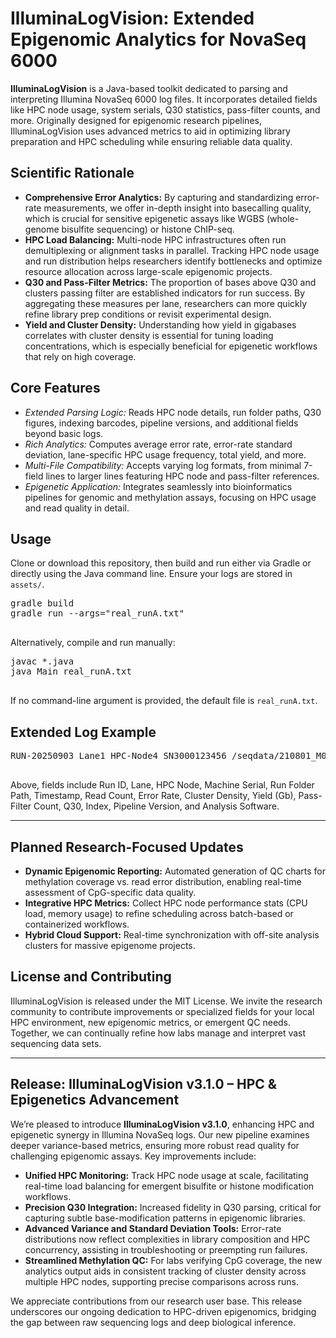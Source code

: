 <html>
<body>
  <h1>IlluminaLogVision: Extended Epigenomic Analytics for NovaSeq 6000</h1>

  <section>
    <p>
      <strong>IlluminaLogVision</strong> is a Java-based toolkit dedicated to parsing and 
      interpreting Illumina NovaSeq 6000 log files. It incorporates detailed fields like 
      HPC node usage, system serials, Q30 statistics, pass-filter counts, and more. 
      Originally designed for epigenomic research pipelines, IlluminaLogVision 
      uses advanced metrics to aid in optimizing library preparation and HPC scheduling 
      while ensuring reliable data quality.
    </p>
  </section>

  <section>
    <h2>Scientific Rationale</h2>
    <ul>
      <li><strong>Comprehensive Error Analytics:</strong> By capturing and standardizing error-rate 
      measurements, we offer in-depth insight into basecalling quality, which is crucial 
      for sensitive epigenetic assays like WGBS (whole-genome bisulfite sequencing) or 
      histone ChIP-seq.</li>
      <li><strong>HPC Load Balancing:</strong> Multi-node HPC infrastructures often run 
      demultiplexing or alignment tasks in parallel. Tracking HPC node usage and run 
      distribution helps researchers identify bottlenecks and optimize resource allocation 
      across large-scale epigenomic projects.</li>
      <li><strong>Q30 and Pass-Filter Metrics:</strong> The proportion of bases above Q30 and 
      clusters passing filter are established indicators for run success. By aggregating 
      these measures per lane, researchers can more quickly refine library prep conditions 
      or revisit experimental design.</li>
      <li><strong>Yield and Cluster Density:</strong> Understanding how yield in gigabases 
      correlates with cluster density is essential for tuning loading concentrations, which 
      is especially beneficial for epigenetic workflows that rely on high coverage.
      </li>
    </ul>
  </section>

  <section>
    <h2>Core Features</h2>
    <ul>
      <li><em>Extended Parsing Logic:</em> Reads HPC node details, run folder paths, Q30 figures, 
      indexing barcodes, pipeline versions, and additional fields beyond basic logs.</li>
      <li><em>Rich Analytics:</em> Computes average error rate, error-rate standard deviation, 
      lane-specific HPC usage frequency, total yield, and more.</li>
      <li><em>Multi-File Compatibility:</em> Accepts varying log formats, from minimal 7-field lines 
      to larger lines featuring HPC node and pass-filter references.</li>
      <li><em>Epigenetic Application:</em> Integrates seamlessly into bioinformatics pipelines for 
      genomic and methylation assays, focusing on HPC usage and read quality in detail.</li>
    </ul>
  </section>

  <section>
    <h2>Usage</h2>
    <p>Clone or download this repository, then build and run either via Gradle or directly using 
    the Java command line. Ensure your logs are stored in <code>assets/</code>.</p>
    <pre>
gradle build
gradle run --args="real_runA.txt"
    </pre>
    <p>Alternatively, compile and run manually:</p>
    <pre>
javac *.java
java Main real_runA.txt
    </pre>
    <p>If no command-line argument is provided, the default file is <code>real_runA.txt</code>.</p>
  </section>

  <section>
    <h2>Extended Log Example</h2>
    <pre>
RUN-20250903 Lane1 HPC-Node4 SN3000123456 /seqdata/210801_M04281_0123_000000000-A1B2C 2025-09-03T09:10:22Z 42000000 0.0030 315 38.2 91.5 Q30=88.9 Index=ACTG NGS-v2.2.1 bcl2fastq2.20
    </pre>
    <p>
      Above, fields include Run ID, Lane, HPC Node, Machine Serial, Run Folder Path, Timestamp, 
      Read Count, Error Rate, Cluster Density, Yield (Gb), Pass-Filter Count, Q30, Index, 
      Pipeline Version, and Analysis Software.
    </p>
  </section>

  <hr />

  <section>
    <h2>Planned Research-Focused Updates</h2>
    <ul>
      <li><strong>Dynamic Epigenomic Reporting:</strong> Automated generation of QC charts for 
      methylation coverage vs. read error distribution, enabling real-time assessment of 
      CpG-specific data quality.</li>
      <li><strong>Integrative HPC Metrics:</strong> Collect HPC node performance stats (CPU load, 
      memory usage) to refine scheduling across batch-based or containerized workflows.</li>
      <li><strong>Hybrid Cloud Support:</strong> Real-time synchronization with off-site analysis 
      clusters for massive epigenome projects.</li>
    </ul>
  </section>

  <section>
    <h2>License and Contributing</h2>
    <p>IlluminaLogVision is released under the MIT License. We invite the research community to 
    contribute improvements or specialized fields for your local HPC environment, new epigenomic 
    metrics, or emergent QC needs. Together, we can continually refine how labs manage and interpret 
    vast sequencing data sets.</p>
  </section>

  <hr />

  <section>
    <h2>Release: IlluminaLogVision v3.1.0 – HPC & Epigenetics Advancement</h2>
    <p>
      We’re pleased to introduce <strong>IlluminaLogVision v3.1.0</strong>, enhancing HPC and 
      epigenetic synergy in Illumina NovaSeq logs. Our new pipeline examines deeper variance-based 
      metrics, ensuring more robust read quality for challenging epigenomic assays. 
      Key improvements include:
    </p>
    <ul>
      <li><strong>Unified HPC Monitoring:</strong> Track HPC node usage at scale, facilitating 
      real-time load balancing for emergent bisulfite or histone modification workflows.</li>
      <li><strong>Precision Q30 Integration:</strong> Increased fidelity in Q30 parsing, critical 
      for capturing subtle base-modification patterns in epigenomic libraries.</li>
      <li><strong>Advanced Variance and Standard Deviation Tools:</strong> Error-rate distributions 
      now reflect complexities in library composition and HPC concurrency, assisting in 
      troubleshooting or preempting run failures.</li>
      <li><strong>Streamlined Methylation QC:</strong> For labs verifying CpG coverage, the new 
      analytics output aids in consistent tracking of cluster density across multiple HPC nodes, 
      supporting precise comparisons across runs.</li>
    </ul>
    <p>
      We appreciate contributions from our research user base. This release underscores our ongoing 
      dedication to HPC-driven epigenomics, bridging the gap between raw sequencing logs and 
      deep biological inference.
    </p>
  </section>

</body>
</html>
